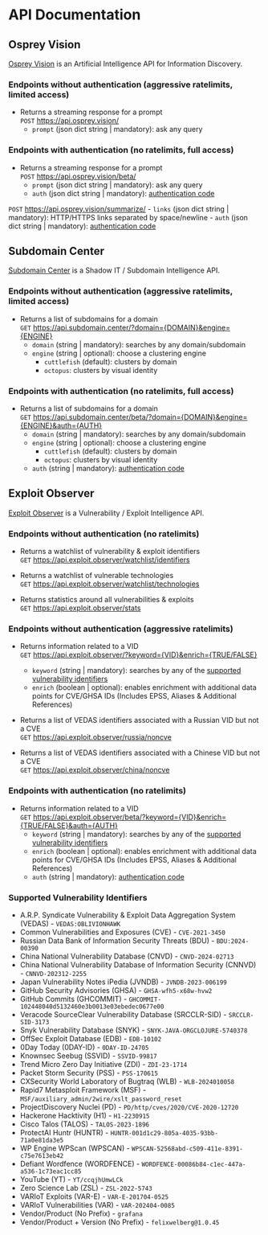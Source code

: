 # API Documentation

## Osprey Vision
[Osprey Vision](https://www.osprey.vision) is an Artificial Intelligence API for Information Discovery.

### Endpoints without authentication (aggressive ratelimits, limited access)
- Returns a streaming response for a prompt<br>
`POST` https://api.osprey.vision/
    - `prompt` (json dict string | mandatory): ask any query

### Endpoints with authentication (no ratelimits, full access)
- Returns a streaming response for a prompt<br>
`POST` https://api.osprey.vision/beta/
    - `prompt` (json dict string | mandatory): ask any query
    - `auth` (json dict string | mandatory): [authentication code](https://www.arpsyndicate.io/pricing.html)

`POST` https://api.osprey.vision/summarize/
    - `links` (json dict string | mandatory): HTTP/HTTPS links separated by space/newline
    - `auth` (json dict string | mandatory): [authentication code](https://www.arpsyndicate.io/pricing.html)

## Subdomain Center
[Subdomain Center](https://www.subdomain.center) is a Shadow IT / Subdomain Intelligence API.

### Endpoints without authentication (aggressive ratelimits, limited access)
- Returns a list of subdomains for a domain<br>
`GET` https://api.subdomain.center/?domain={DOMAIN}&engine={ENGINE}
    - `domain` (string | mandatory): searches by any domain/subdomain
    - `engine` (string | optional): choose a clustering engine
        - `cuttlefish` (default): clusters by domain
        - `octopus`: clusters by visual identity

### Endpoints with authentication (no ratelimits, full access)
- Returns a list of subdomains for a domain<br>
`GET` https://api.subdomain.center/beta/?domain={DOMAIN}&engine={ENGINE}&auth={AUTH}
    - `domain` (string | mandatory): searches by any domain/subdomain
    - `engine` (string | optional): choose a clustering engine
        - `cuttlefish` (default): clusters by domain
        - `octopus`: clusters by visual identity
    - `auth` (string | mandatory): [authentication code](https://www.arpsyndicate.io/pricing.html)


## Exploit Observer
[Exploit Observer](https://www.exploit.observer) is a Vulnerability / Exploit Intelligence API.

### Endpoints without authentication (no ratelimits)
- Returns a watchlist of vulnerability & exploit identifiers<br>
`GET` https://api.exploit.observer/watchlist/identifiers

- Returns a watchlist of vulnerable technologies<br>
`GET` https://api.exploit.observer/watchlist/technologies

- Returns statistics around all vulnerabilities & exploits<br>
`GET` https://api.exploit.observer/stats

### Endpoints without authentication (aggressive ratelimits)
- Returns information related to a VID<br>
`GET` https://api.exploit.observer/?keyword={VID}&enrich={TRUE/FALSE}
    - `keyword` (string | mandatory): searches by any of the [supported vulnerability identifiers](#supported-vulnerability-identifiers)
    - `enrich` (boolean | optional): enables enrichment with additional data points for CVE/GHSA IDs (Includes EPSS, Aliases & Additional References)

- Returns a list of VEDAS identifiers associated with a Russian VID but not a CVE<br>
`GET` https://api.exploit.observer/russia/noncve

- Returns a list of VEDAS identifiers associated with a Chinese VID but not a CVE<br>
`GET` https://api.exploit.observer/china/noncve

### Endpoints with authentication (no ratelimits)
- Returns information related to a VID<br>
`GET` https://api.exploit.observer/beta/?keyword={VID}&enrich={TRUE/FALSE}&auth={AUTH}
    - `keyword` (string | mandatory): searches by any of the [supported vulnerability identifiers](#supported-vulnerability-identifiers)
    - `enrich` (boolean | optional): enables enrichment with additional data points for CVE/GHSA IDs (Includes EPSS, Aliases & Additional References)
    - `auth` (string | mandatory): [authentication code](https://www.arpsyndicate.io/pricing.html)

### Supported Vulnerability Identifiers
- A.R.P. Syndicate Vulnerability & Exploit Data Aggregation System (VEDAS) - `VEDAS:OBLIVIONHAWK`
- Common Vulnerabilities and Exposures (CVE) - `CVE-2021-3450`
- Russian Data Bank of Information Security Threats (BDU) - `BDU:2024-00390`
- China National Vulnerability Database (CNVD) - `CNVD-2024-02713`
- China National Vulnerability Database of Information Security (CNNVD) - `CNNVD-202312-2255`
- Japan Vulnerability Notes iPedia (JVNDB) - `JVNDB-2023-006199`
- GitHub Security Advisories (GHSA) - `GHSA-wfh5-x68w-hvw2`
- GitHub Commits (GHCOMMIT) - `GHCOMMIT-102448040d5132460e3b0013e03ebedec0677e00`
- Veracode SourceClear Vulnerability Database (SRCCLR-SID) - `SRCCLR-SID-3173`
- Snyk Vulnerability Database (SNYK) - `SNYK-JAVA-ORGCLOJURE-5740378`
- OffSec Exploit Database (EDB) - `EDB-10102`
- 0Day Today (0DAY-ID) - `0DAY-ID-24705`
- Knownsec Seebug (SSVID) - `SSVID-99817`
- Trend Micro Zero Day Initiative (ZDI) - `ZDI-23-1714`
- Packet Storm Security (PSS) - `PSS-170615`
- CXSecurity World Laboratory of Bugtraq (WLB) - `WLB-2024010058`
- Rapid7 Metasploit Framework (MSF) - `MSF/auxiliary_admin/2wire/xslt_password_reset`
- ProjectDiscovery Nuclei (PD) - `PD/http/cves/2020/CVE-2020-12720`
- Hackerone Hacktivity (H1) - `H1-2230915`
- Cisco Talos (TALOS) - `TALOS-2023-1896`
- ProtectAI Huntr (HUNTR) - `HUNTR-001d1c29-805a-4035-93bb-71a0e81da3e5`
- WP Engine WPScan (WPSCAN) - `WPSCAN-52568abd-c509-411e-8391-c75e7613eb42`
- Defiant Wordfence (WORDFENCE) - `WORDFENCE-00086b84-c1ec-447a-a536-1c73eac1cc85`
- YouTube (YT) - `YT/ccqjhUmwLCk`
- Zero Science Lab (ZSL) - `ZSL-2022-5743`
- VARIoT Exploits (VAR-E) - `VAR-E-201704-0525`
- VARIoT Vulnerabilities (VAR) - `VAR-202404-0085`
- Vendor/Product (No Prefix) - `grafana`
- Vendor/Product + Version (No Prefix) - `felixwelberg@1.0.45`
